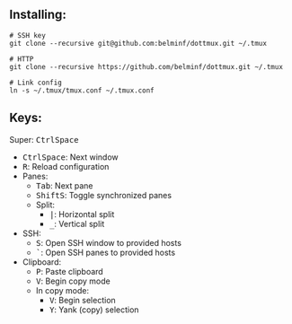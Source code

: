 Installing:
-----------
```
# SSH key
git clone --recursive git@github.com:belminf/dottmux.git ~/.tmux

# HTTP
git clone --recursive https://github.com/belminf/dottmux.git ~/.tmux

# Link config
ln -s ~/.tmux/tmux.conf ~/.tmux.conf
```

Keys:
-----
Super: <kbd>Ctrl</kbd><kbd>Space</kbd>

* <kbd>Ctrl</kbd><kbd>Space</kbd>: Next window
* <kbd>R</kbd>: Reload configuration
* Panes:
  * <kbd>Tab</kbd>: Next pane
  * <kbd>Shift</kbd><kbd>S</kbd>: Toggle synchronized panes
  * Split:
    * <kbd>|</kbd>: Horizontal split
    * <kbd>\_</kbd>: Vertical split
* SSH:
  * <kbd>S</kbd>: Open SSH window to provided hosts
  * <kbd>\`</kbd>: Open SSH panes to provided hosts
* Clipboard:
  * <kbd>P</kbd>: Paste clipboard
  * <kbd>V</kbd>: Begin copy mode
  * In copy mode:
    * <kbd>V</kbd>: Begin selection
    * <kbd>Y</kbd>: Yank (copy) selection
